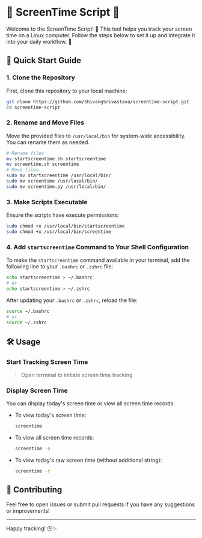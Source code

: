 # 📅 ScreenTime Script 📅

Welcome to the ScreenTime Script! 🎉 This tool helps you track your screen time on a Linux computer. Follow the steps below to set it up and integrate it into your daily workflow. 🌟

## 🚀 Quick Start Guide

### 1. Clone the Repository

First, clone this repository to your local machine:
```bash
git clone https://github.com/ShivangSrivastava/screentime-script.git
cd screentime-script
```

### 2. Rename and Move Files

Move the provided files to `/usr/local/bin` for system-wide accessibility. You can rename them as needed.

```bash
# Rename files
mv startscreentime.sh startscreentime
mv screentime.sh screentime
# Move files
sudo mv startscreentime /usr/local/bin/
sudo mv screentime /usr/local/bin/
sudo mv screentime.py /usr/local/bin/
```

### 3. Make Scripts Executable

Ensure the scripts have execute permissions:
```bash
sudo chmod +x /usr/local/bin/startscreentime
sudo chmod +x /usr/local/bin/screentime
```

### 4. Add `startscreentime` Command to Your Shell Configuration

To make the `startscreentime` command available in your terminal, add the following line to your `.bashrc` or `.zshrc` file:

```bash
echo startscreentime > ~/.bashrc
# or
echo startscreentime > ~/.zshrc
```

After updating your `.bashrc` or `.zshrc`, reload the file:

```bash
source ~/.bashrc
# or
source ~/.zshrc
```

## 🛠️ Usage

### Start Tracking Screen Time

> Open terminal to initiate screen time tracking

### Display Screen Time

You can display today's screen time or view all screen time records:

- To view today's screen time:
  ```bash
  screentime
  ```

- To view all screen time records:
  ```bash
  screentime -a
  ```

- To view today's raw screen time (without additional string):
  ```bash
  screentime -r
  ```

## 🤝 Contributing

Feel free to open issues or submit pull requests if you have any suggestions or improvements!

---
Happy tracking! 🕒✨
